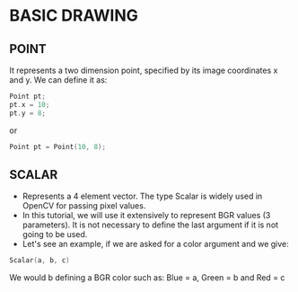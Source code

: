 # BASIC DRAWING

## POINT

It represents a two dimension point, specified by its image coordinates x and y. We can define it as:

```c++
Point pt;
pt.x = 10;
pt.y = 8;
```

or

```c++
Point pt = Point(10, 8);
```

## SCALAR

- Represents a 4 element vector. The type Scalar is widely used in OpenCV for passing pixel values.
- In this tutorial, we will use it extensively to represent BGR values (3 parameters). It is not necessary to define the last argument if it is not going to be used.
- Let's see an example, if we are asked for a color argument and we give:

```c++
Scalar(a, b, c)
```

We would b defining a BGR color such as: Blue = a, Green = b and Red = c
